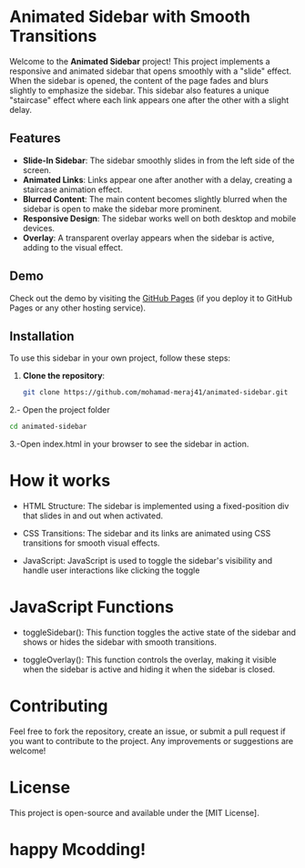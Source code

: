 # Animated Sidebar with Smooth Transitions

Welcome to the **Animated Sidebar** project! This project implements a responsive and animated sidebar that opens smoothly with a "slide" effect. When the sidebar is opened, the content of the page fades and blurs slightly to emphasize the sidebar. This sidebar also features a unique "staircase" effect where each link appears one after the other with a slight delay.

## Features

- **Slide-In Sidebar**: The sidebar smoothly slides in from the left side of the screen.
- **Animated Links**: Links appear one after another with a delay, creating a staircase animation effect.
- **Blurred Content**: The main content becomes slightly blurred when the sidebar is open to make the sidebar more prominent.
- **Responsive Design**: The sidebar works well on both desktop and mobile devices.
- **Overlay**: A transparent overlay appears when the sidebar is active, adding to the visual effect.

## Demo

Check out the demo by visiting the [GitHub Pages](https://your-username.github.io/animated-sidebar) (if you deploy it to GitHub Pages or any other hosting service).

## Installation

To use this sidebar in your own project, follow these steps:

1. **Clone the repository**:
   ```bash
   git clone https://github.com/mohamad-meraj41/animated-sidebar.git
   ```
2.- Open the project folder
   ```bash
   cd animated-sidebar
   ```
3.-Open index.html in your browser to see the sidebar in action.

# How it works
- HTML Structure: The sidebar is implemented using a fixed-position div that slides in and out when activated.

- CSS Transitions: The sidebar and its links are animated using CSS transitions for smooth visual effects.

- JavaScript: JavaScript is used to toggle the sidebar's visibility and handle user interactions like clicking the toggle 

# JavaScript Functions
- toggleSidebar(): This function toggles the active state of the sidebar and shows or hides the sidebar with smooth transitions.

- toggleOverlay(): This function controls the overlay, making it visible when the sidebar is active and hiding it when the sidebar is closed.

# Contributing
Feel free to fork the repository, create an issue, or submit a pull request if you want to contribute to the project. Any improvements or suggestions are welcome!

# License
This project is open-source and available under the [MIT License].

# happy Mcodding!
